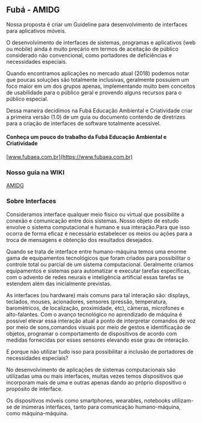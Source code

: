## Fubá - AMIDG


Nossa proposta é criar um Guideline para desenvolvimento de interfaces para aplicativos móveis.

O desenvolvimento de interfaces de sistemas, programas e aplicativos (web ou mobile) ainda é muito precário em termos de aceitação de público considerado não convencional, como portadores de deficiências e necessidades especiais.

Quando encontramos aplicações no mercado atual (2018) podemos notar que poucas soluções são totalmente inclusivas, geralmente possuiem um foco maior em um dos grupos apenas, implementando muito bem conceitos de usabilidade para o público geral e provendo alguns recursos para o público especial.

Dessa maneira decidimos na Fubá Educação Ambiental e Criatividade criar a primeira versão (1.0) de um guia ou documento contendo de diretrizes para a criação de interfaces de software totalmente acessível.

#### Conheça um pouco do trabalho da Fubá Educação Ambiental e Criatividade

[www.fubaea.com.br](https://www.fubaea.com.br)

### Nosso guia na WIKI 

[AMIDG](https://github.com/fubaea/AMIDG/wiki)

### Sobre Interfaces

Consideramos interface qualquer meio físico ou virtual que possibilite a conexão e comunicação entre dois sistemas. Nosso objeto de estudo envolve o sistema computacional e humano e sua interação.Para que isso ocorra de forma eficaz é necessário estabelecer os meios ou ações para a troca de mensagens e obtenção dos resultados desejados.

Quando se trata de interface entre humano-máquina temos uma enorme gama de equipamentos tecnológicos que foram criados para possibilitar o controle total ou parcial de um sistema computacional. Geralmente criamos equipamentos e sistemas para automatizar e executar tarefas específicas, com o advento de redes neurais e inteligência artificial essas tarefas se estendem além das inicialmente previstas.

As interfaces (ou hardware) mais comuns para tal interação são: displays, teclados, mouses, acionadores, sensores (pressão, temperatura, baromètricos, de localização, proximidade, etc), câmeras, microfones e alto-falantes. Com o avanço tecnológico no aprendizado de máquina é possível elevar essa interação atual a ponto de interpretar comandos de voz por meio de sons,comandos visuais por meio de gestos e identificação de objetos, programar o comportamento de dispositivos de acordo com medidas fornecidas por esses sensores elevando esse grau de interação. 

E porque não utilizar tudo isso para possibilitar a inclusão de portadores de necessidades especiais?

No desenvolvimento de aplicações de sistemas computacionais são utilizadas uma ou mais interfaces, muitas vezes temos dispositivos que incorporam mais de uma e outras apenas dando ao próprio dispositivo o propósito de interface.

Os dispositivos móveis como smartphones, wearables, notebooks utilizam-se de inúmeras interfaces, tanto para comunicação humano-máquina, como máquina-máquina.
